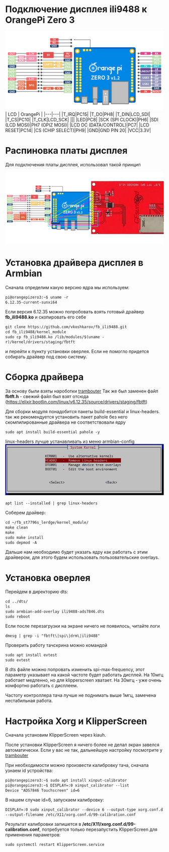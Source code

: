 # Подключение дисплея ili9488 к OrangePi Zero 3
![](images/OrangePi%20Zero3.png)
| LCD	| OrangePi	|
|---|---|
|T_IRQ|PC15|
|T_DO|PH8|
|T_DIN|LCD_SDI|
|T_CS|PC10|
|T_CLK|LCD_SCK|
|||
|LED|PC8|
|SCK (SPI CLOCK)|PH6|
|SDI (LCD MOSI)|PH7 (OPIZ MOSI)|
|LCD DC (DATA/CONTROL)|PC7|
|LCD RESET|PC14|
|CS (CHIP SELECT)|PH9|
|GND|GND PIN 20|
|VCC|3.3V|

# Распиновка платы дисплея
Для подключения платы дисплея, использовал такой принцип

![](images/ili9488-connect.jpg)

# Установка драйвера дисплея в Armbian
Сначала определим какую версию ядра мы используем:
```
pi@orangepizero3:~$ uname -r
6.12.35-current-sunxi64
```
Если версия 6.12.35 можно попробовать взять готовый драйвер **fb_ili9488.ko** и скопировать его себе

```
git clone https://github.com/vkoshkarov/fb_ili9488.git
cd fb_ili9488/kernel_module
sudo cp fb_ili9488.ko /lib/modules/$(uname -r)/kernel/drivers/staging/fbtft
```
и перейти к пункту установки оверлея. Если не помогло придется собирать драйвер под свою систему.

# Сборка драйвера
За основу были взяты нароботки [trambouter](https://github.com/trambouter/fb_st7796s_lerdge.git)
Так же был заменен файл __fbtft.h__ - свежий файл был взят отсюда (https://elixir.bootlin.com/linux/v6.12.35/source/drivers/staging/fbtft)

Для сборки модуля понадобится пакеты build-essential и linux-headers.
так же рекомендуется установить пакет pahole без него скомпилированные драйвера не соответствовали ядру
```
sudo apt install build-essential pahole -y
```
linux-headers лучше устанавливать из меню armbian-config
![](images/linux-headers.jpg)

```
apt list --installed | grep linux-headers
```

Cоберем драйвер:
```
cd ~/fb_st7796s_lerdge/kernel_module/
make clean
make
sudo make install
sudo depmod -A
```
Дальше нам необходимо будет указать ядру как работать с этим драйвером, для этого будем использовать пользовательские overlays.

# Установка оверлея
Перейдем в директорию dts:
```
cd ../dts/
ls 
sudo armbian-add-overlay ili9488-ads7846.dts
sudo reboot
```

Если после перезагрузки на экране ничего не появилось, читайте логи
```
dmesg | grep -i "fbtft\|spi\|drm\|ili9488"
```

Проверить работу тачскрина можно командой
```
sudo apt install evtest
sudo evtest
```

В dts файле можно попровать изменить spi-max-frequency, этот параметр указывает на какой частоте будет работать дисплей. На 10мгц работает медленно, но для klipperscreen хватает. На 30мгц - уже очень комфортно работать с дисплеем.

Частоту контроллера тача лучше не поднимать выше 1мгц, замечена нестабильная работа.


# Настройка Xorg и KlipperScreen
Сначала установим KlipperScreen через kiauh.

После установки KlipperScreen я ничего более не делал экран завелся автоматически. Если у вас не так, дальнейшую настройку посмотрите у [trambouter](https://github.com/trambouter/fb_st7796s_lerdge.git)

При необходимости можно произвести калибровку тача, сначала узнаем id устройства:

```
pi@orangepizero3:~$ sudo apt install xinput-calibrator
pi@orangepizero3:~$ DISPLAY=:0 xinput_calibrator --list
Device "ADS7846 Touchscreen" id=6
```

В нашем случаe id=6, запускаем калибровку:
```
DISPLAY=:0 sudo xinput_calibrator --device 6 --output-type xorg.conf.d  --output-filename /etc/X11/xorg.conf.d/99-calibration.conf
```

Результат калибровки запишется в __/etc/X11/xorg.conf.d/99-calibration.conf__, потребуется только перезапустить KlipperScreen для применения параметров:
```
sudo systemctl restart KlipperScreen.service
```
